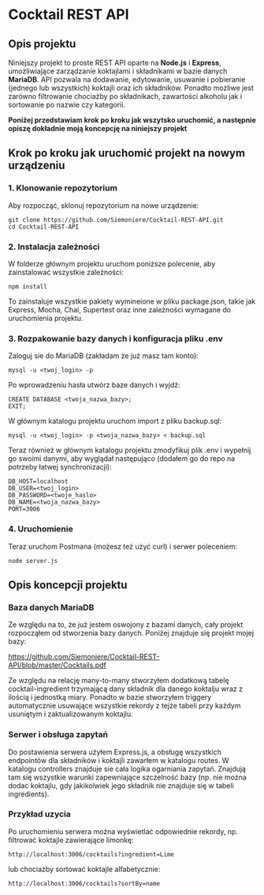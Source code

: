 # Cocktail REST API

## Opis projektu
Niniejszy projekt to proste REST API oparte na **Node.js** i **Express**, umożliwiające zarządzanie koktajlami i składnikami w bazie danych **MariaDB**. API pozwala na dodawanie, edytowanie, usuwanie i pobieranie (jednego lub wszystkich) koktajli oraz ich składników. Ponadto możliwe jest zarówno filtrowanie chociażby po składnikach, zawartości alkoholu jak i sortowanie po nazwie czy kategorii.

**Poniżej przedstawiam krok po kroku jak wszytsko uruchomić, a następnie opiszę dokładnie moją koncepcję na niniejszy projekt**

## Krok po kroku jak uruchomić projekt na nowym urządzeniu

### 1. Klonowanie repozytorium

Aby rozpocząć, sklonuj repozytorium na nowe urządzenie:
```
git clone https://github.com/Siemoniere/Cocktail-REST-API.git
cd Cocktail-REST-API
```
### 2. Instalacja zależności

W folderze głównym projektu uruchom poniższe polecenie, aby zainstalować wszystkie zależności:
```
npm install
```
To zainstaluje wszystkie pakiety wymineione w pliku package.json, takie jak Express, Mocha, Chai, Supertest oraz inne zależności wymagane do uruchomienia projektu.

### 3. Rozpakowanie bazy danych i konfiguracja pliku .env

Zaloguj sie do MariaDB (zakładam że już masz tam konto):
```
mysql -u <twoj_login> -p
```
Po wprowadzeniu hasła utwórz baze danych i wyjdź:
```
CREATE DATABASE <twoja_nazwa_bazy>;
EXIT;
```
W głównym katalogu projektu uruchom import z pliku backup.sql:
```
mysql -u <twoj_login> -p <twoja_nazwa_bazy> < backup.sql
```
Teraz również w głównym katalogu projektu zmodyfikuj plik .env i wypełnij go swoimi danymi, aby wyglądał następująco (dodałem go do repo na potrzeby łatwej synchronizacji):
```
DB_HOST=localhost
DB_USER=<twoj_login>
DB_PASSWORD=<twoje_haslo>
DB_NAME=<twoja_nazwa_bazy>
PORT=3006
```
### 4. Uruchomienie

Teraz uruchom Postmana (możesz też użyć curl) i serwer poleceniem:
```
node server.js
```

## Opis koncepcji projektu

### Baza danych MariaDB
Ze względu na to, że już jestem oswojony z bazami danych, cały projekt rozpocząłem od stworzenia bazy danych. Poniżej znajduje się projekt mojej bazy:

https://github.com/Siemoniere/Cocktail-REST-API/blob/master/Cocktails.pdf

Ze względu na relację many-to-many stworzyłem dodatkową tabelę cocktail-ingredient trzymającą dany składnik dla danego koktalju wraz z ilością i jednostką miary.
Ponadto w bazie stworzyłem triggery automatycznie usuwające wszystkie rekordy z tejże tabeli przy każdym usuniętym i zaktualizowanym koktajlu.

### Serwer i obsługa zapytań

Do postawienia serwera użyłem Express.js, a obsługę wszystkich endpointów dla składników i koktajli zawarłem w katalogu routes. W katalogu controllers znajduje sie cała logika ogarniania zapytań. Znajdują tam się wszystkie warunki zapewniające szczelność bazy (np. nie można dodac koktajlu, gdy jakikolwiek jego składnik nie znajduje się w tabeli ingredients).

### Przykład uzycia

Po uruchomieniu serwera można wyświetlać odpowiednie rekordy, np. filtrować koktajle zawierające limonkę:
```
http://localhost:3006/cocktails?ingredient=Lime
```
lub chociażby sortować koktajle alfabetycznie:
```
http://localhost:3006/cocktails?sortBy=name
```
